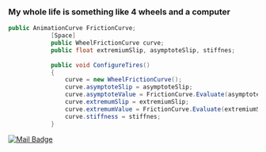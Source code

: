 ### My whole life is something like 4 wheels and a computer

```cs
public AnimationCurve FrictionCurve;
            [Space]
            public WheelFrictionCurve curve;
            public float extremiumSlip, asymptoteSlip, stiffnes;
            
            public void ConfigureTires()
            {
                curve = new WheelFrictionCurve();
                curve.asymptoteSlip = asymptoteSlip;
                curve.asymptoteValue = FrictionCurve.Evaluate(asymptoteSlip);
                curve.extremumSlip = extremiumSlip;
                curve.extremumValue = FrictionCurve.Evaluate(extremiumSlip);
                curve.stiffness = stiffnes;
            }
```
[![Mail Badge](https://img.shields.io/badge/mertkalkanci05@hotmail.com-6666ff?style=for-the-badge&logo=microsoft&logoColor=white&link=mailto:mertkalkanci05@hotmail.com)](mailto:mertkalkanci05@hotmail.com)
